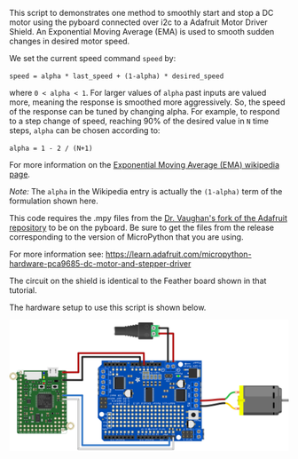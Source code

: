This script to demonstrates one method to smoothly start and stop a DC motor using the pyboard connected over i2c to a Adafruit Motor Driver Shield. An Exponential Moving Average (EMA) is used to smooth sudden changes in desired
motor speed.

We set the current speed command `speed` by:

`speed = alpha * last_speed + (1-alpha) * desired_speed`

where `0 < alpha < 1`. For larger values of `alpha` past inputs are valued more, meaning the response is smoothed more aggressively. So, the speed of the response can be tuned by changing alpha. For example, to respond to a step change of speed, reaching 90% of the desired value in `N` time steps, `alpha` can be chosen according to:

` alpha = 1 - 2 / (N+1) `

For more information on the [Exponential Moving Average (EMA) wikipedia page](https://en.wikipedia.org/wiki/Moving_average#Exponential_moving_average).
 
*Note:* The `alpha` in the Wikipedia entry is actually the `(1-alpha)` term of the formulation shown here.

This code requires the .mpy files from the [Dr. Vaughan's fork of the Adafruit repository](https://github.com/DocVaughan/micropython-adafruit-pca9685) to be on the pyboard. Be sure to get the files from the release corresponding to the version of MicroPython that you are using.
 
For more information see:
https://learn.adafruit.com/micropython-hardware-pca9685-dc-motor-and-stepper-driver

The circuit on the shield is identical to the Feather board shown in that tutorial.

The hardware setup to use this script is shown below.

![DC Motor Setup](pyboard_breadboard_motorShield_DCmotor.png)